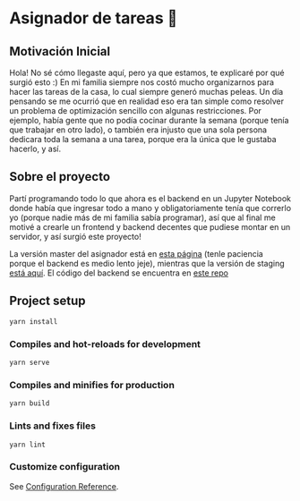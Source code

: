 # Asignador de tareas :whale2:

## Motivación Inicial

Hola! No sé cómo llegaste aquí, pero ya que estamos, te explicaré por qué surgió esto :) 
En mi familia siempre nos costó mucho organizarnos para hacer las tareas de la casa, lo cual siempre generó muchas peleas. Un día pensando se me ocurrió que en realidad eso era tan simple como resolver un problema de optimización sencillo con algunas restricciones. Por ejemplo, había gente que no podía cocinar durante la semana (porque tenía que trabajar en otro lado), o también era injusto que una sola persona dedicara toda la semana a una tarea, porque era la única que le gustaba hacerlo, y así. 

## Sobre el proyecto 

Partí programando todo lo que ahora es el backend en un Jupyter Notebook donde había que ingresar todo a mano y obligatoriamente tenía que correrlo yo (porque nadie más de mi familia sabía programar), así que al final me motivé a crearle un frontend y backend decentes que pudiese montar en un servidor, y así surgió este proyecto! 

La versión master del asignador está en [esta página](https://asignador-de-tareas.netlify.app/) (tenle paciencia porque el backend es medio lento jeje), mientras que la versión de staging [está aquí](https://staging--asignador-de-tareas.netlify.app/). El código del backend se encuentra en [este repo](https://github.com/emeiese/task-assignation-backend) 


## Project setup
```
yarn install
```

### Compiles and hot-reloads for development
```
yarn serve
```

### Compiles and minifies for production
```
yarn build
```

### Lints and fixes files
```
yarn lint
```

### Customize configuration
See [Configuration Reference](https://cli.vuejs.org/config/).